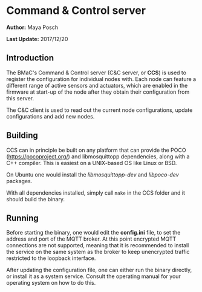 # Command & Control server

**Author:** Maya Posch

**Last Update:** 2017/12/20

## Introduction

The BMaC's Command & Control server (C&C server, or **CCS**) is used to register the configuration for individual nodes with. Each node can feature a different range of active sensors and actuators, which are enabled in the firmware at start-up of the node after they obtain their configuration from this server.

The C&C client is used to read out the current node configurations, update configurations and add new nodes.

## Building

CCS can in principle be built on any platform that can provide the POCO (https://pocoproject.org/) and libmosquittopp dependencies, along with a C++ compiler. This is easiest on a UNIX-based OS like Linux or BSD.

On Ubuntu one would install the *libmosquittopp-dev* and *libpoco-dev* packages.

With all dependencies installed, simply call `make` in the CCS folder and it should build the binary.

## Running

Before starting the binary, one would edit the **config.ini** file, to set the address and port of the MQTT broker. At this point encrypted MQTT connections are not supported, meaning that it is recommended to install the service on the same system as the broker to keep unencrypted traffic restricted to the loopback interface. 

After updating the configuration file, one can either run the binary directly, or install it as a system service. Consult the operating manual for your operating system on how to do this.